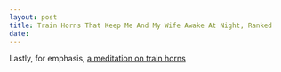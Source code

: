 ```yaml
---
layout: post
title: Train Horns That Keep Me And My Wife Awake At Night, Ranked
date:
---
```


Lastly, for emphasis, [a meditation on train horns](https://theconcourse.deadspin.com/train-horns-that-keep-my-wife-and-i-awake-at-night-ran-1686084634)
